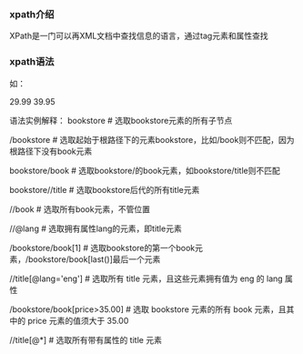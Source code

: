 ### xpath介绍
XPath是一门可以再XML文档中查找信息的语言，通过tag元素和属性查找

### xpath语法
如：
<?xml version="1.0" encoding="ISO-8859-1"?>

<bookstore>

<book>
  <title lang="eng">Harry Potter</title>
  <price>29.99</price>
</book>

<book>
  <title lang="eng">Learning XML</title>
  <price>39.95</price>
</book>

</bookstore>

语法实例解释：
bookstore # 选取bookstore元素的所有子节点

/bookstore # 选取起始于根路径下的元素bookstore，比如/book则不匹配，因为根路径下没有book元素

bookstore/book # 选取bookstore/的book元素，如bookstore/title则不匹配

bookstore//title # 选取bookstore后代的所有title元素

//book # 选取所有book元素，不管位置

//@lang # 选取拥有属性lang的元素，即title元素

/bookstore/book[1]  # 选取bookstore的第一个book元素，/bookstore/book[last()]最后一个元素

//title[@lang='eng'] # 选取所有 title 元素，且这些元素拥有值为 eng 的 lang 属性

/bookstore/book[price>35.00] # 选取 bookstore 元素的所有 book 元素，且其中的 price 元素的值须大于 35.00

//title[@*] # 选取所有带有属性的 title 元素



